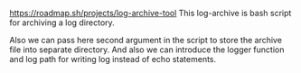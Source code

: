 https://roadmap.sh/projects/log-archive-tool
This log-archive is bash script for archiving a log directory.

Also we can pass here second argument in the script to store the archive file into separate directory.
And also we can introduce the logger function and log path for writing log instead of echo statements.

